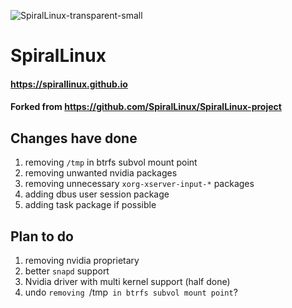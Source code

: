 
![SpiralLinux-transparent-small](https://user-images.githubusercontent.com/2692138/171754005-231f6c05-de5a-4b57-9e04-a24defa03ae7.png)
# SpiralLinux

#### https://spirallinux.github.io
#### Forked from https://github.com/SpiralLinux/SpiralLinux-project

## Changes have done
1. removing `/tmp` in btrfs subvol mount point
2. removing unwanted nvidia packages
3. removing unnecessary `xorg-xserver-input-*` packages
4. adding dbus user session package
5. adding task package if possible

## Plan to do
1. removing nvidia proprietary
2. better `snapd` support
3. Nvidia driver with multi kernel support (half done)
4. undo `removing `/tmp` in btrfs subvol mount point`?
